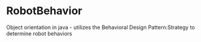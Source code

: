 # RobotBehavior
Object orientation in java - utilizes the Behavioral Design Pattern​: ​Strategy​ to determine robot behaviors 
